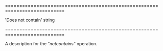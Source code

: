 <!--**
/*-------------------------------------------
    Auto-generated file. Do not modify.
-------------------------------------------

**-->
===========================================================================
<!--default-->'Does not contain'<!--/default-->
<!--type-->string<!--/type-->
===========================================================================

<!--shortDescription-->
A description for the *"notcontains"* operation.
<!--/shortDescription-->

<!--fullDescription-->

<!--/fullDescription-->